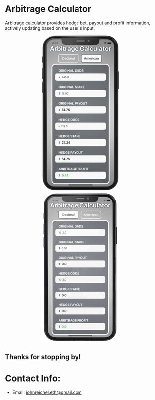 <!-- # Hello!
*Thanks for stopping by*. This repo serves as a kind of ever-changing portfolio of projects I'm currently excited about; please feel free to look around. -->
# Arbitrage Calculator
Arbitrage calculator provides hedge bet, payout and profit information, actively updating based on the user's input.  

<p align="center">
<img src="American.png" width="250"  title="American Odds">&nbsp;&nbsp;&nbsp;&nbsp;&nbsp;<img src="Arbitrage.gif" width="250" title="Deicmal Odds">&nbsp;&nbsp;&nbsp;&nbsp;&nbsp;
</p>

## Thanks for stopping by!

# Contact Info:

- Email: johnreichel.eth@gmail.com
